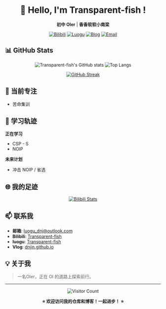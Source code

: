 <div align="center">

# 🐠 Hello, I'm Transparent-fish !

**初中 OIer** | **香香软软小南梁**

[![Bilibili](https://img.shields.io/badge/B站-Transparent--fish-00A1D6?style=flat&logo=bilibili)](https://space.bilibili.com/3493107286936399)
[![Luogu](https://img.shields.io/badge/洛谷-Transparent--fish-1E90FF?style=flat)](https://www.luogu.com.cn/user/766220)
[![Blog](https://img.shields.io/badge/博客-dnjin.github.io-FF69B4?style=flat)](https://dnjin.github.io)
[![Email](https://img.shields.io/badge/邮箱-luogu_dnj@outlook.com-0078D4?style=flat&logo=microsoft-outlook)](mailto:luogu_dnj@outlook.com)

</div>

## 📊 GitHub Stats

<div align="center">
  
![Transparent-fish's GitHub stats](https://github-readme-stats.vercel.app/api?username=Transparent-fish&show_icons=true&theme=radical)
![Top Langs](https://github-readme-stats.vercel.app/api/top-langs/?username=Transparent-fish&layout=compact&theme=radical)

[![GitHub Streak](https://streak-stats.demolab.com/?user=Transparent-fish&theme=radical)](https://git.io/streak-stats)

</div>

## 🎯 当前专注

- 苦命集训

## 📝 学习轨迹

**正在学习**
- CSP - S
- NOIP

**未来计划**
- 冲击 NOIP / 省选

## 🌐 我的足迹

<div align="center">

[![Bilibili Stats](https://stats.justsong.cn/api/bilibili/?id=3493107286936399&theme=radical)](https://space.bilibili.com/3493107286936399)

</div>

## 📫 联系我

- **邮箱**: luogu_dnj@outlook.com
- **Bilibili**: [Transparent-fish](https://space.bilibili.com/3493107286936399)
- **luogu**: [Transparent-fish](https://www.luogu.com.cn/user/766220)
- **Vlog**: [dnjin.github.io](https://dnjin.github.io)

## 💡 关于我

> 一名OIer，正在 OI 的道路上探索前行。

---

<div align="center">

![Visitor Count](https://komarev.com/ghpvc/?username=Transparent-fish&color=blueviolet)

**⭐ 欢迎访问我的仓库和博客！一起进步！ ⭐**

</div>
